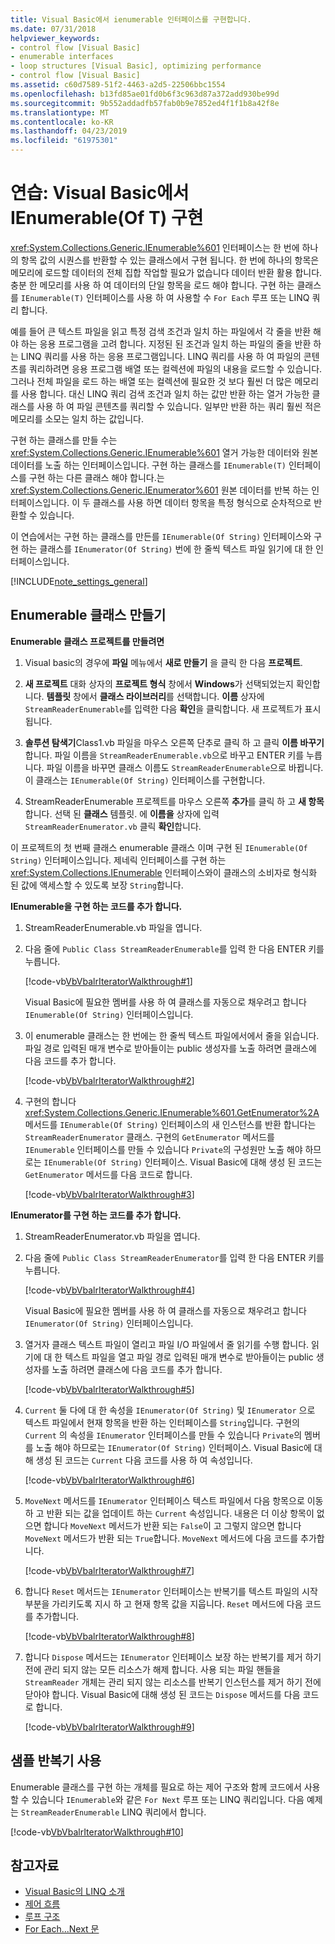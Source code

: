 ```yaml
---
title: Visual Basic에서 ienumerable 인터페이스를 구현합니다.
ms.date: 07/31/2018
helpviewer_keywords:
- control flow [Visual Basic]
- enumerable interfaces
- loop structures [Visual Basic], optimizing performance
- control flow [Visual Basic]
ms.assetid: c60d7589-51f2-4463-a2d5-22506bbc1554
ms.openlocfilehash: b13fd85ae01fd0b6f3c963d87a372add930be99d
ms.sourcegitcommit: 9b552addadfb57fab0b9e7852ed4f1f1b8a42f8e
ms.translationtype: MT
ms.contentlocale: ko-KR
ms.lasthandoff: 04/23/2019
ms.locfileid: "61975301"
---
```

# <a name="walkthrough-implementing-ienumerableof-t-in-visual-basic"></a>연습: Visual Basic에서 IEnumerable(Of T) 구현
<xref:System.Collections.Generic.IEnumerable%601> 인터페이스는 한 번에 하나의 항목 값의 시퀀스를 반환할 수 있는 클래스에서 구현 됩니다. 한 번에 하나의 항목은 메모리에 로드할 데이터의 전체 집합 작업할 필요가 없습니다 데이터 반환 활용 합니다. 충분 한 메모리를 사용 하 여 데이터의 단일 항목을 로드 해야 합니다. 구현 하는 클래스를 `IEnumerable(T)` 인터페이스를 사용 하 여 사용할 수 `For Each` 루프 또는 LINQ 쿼리 합니다.  
  
 예를 들어 큰 텍스트 파일을 읽고 특정 검색 조건과 일치 하는 파일에서 각 줄을 반환 해야 하는 응용 프로그램을 고려 합니다. 지정된 된 조건과 일치 하는 파일의 줄을 반환 하는 LINQ 쿼리를 사용 하는 응용 프로그램입니다. LINQ 쿼리를 사용 하 여 파일의 콘텐츠를 쿼리하려면 응용 프로그램 배열 또는 컬렉션에 파일의 내용을 로드할 수 있습니다. 그러나 전체 파일을 로드 하는 배열 또는 컬렉션에 필요한 것 보다 훨씬 더 많은 메모리를 사용 합니다. 대신 LINQ 쿼리 검색 조건과 일치 하는 값만 반환 하는 열거 가능한 클래스를 사용 하 여 파일 콘텐츠를 쿼리할 수 있습니다. 일부만 반환 하는 쿼리 훨씬 적은 메모리를 소모는 일치 하는 값입니다.  
  
 구현 하는 클래스를 만들 수는 <xref:System.Collections.Generic.IEnumerable%601> 열거 가능한 데이터와 원본 데이터를 노출 하는 인터페이스입니다. 구현 하는 클래스를 `IEnumerable(T)` 인터페이스를 구현 하는 다른 클래스 해야 합니다.는 <xref:System.Collections.Generic.IEnumerator%601> 원본 데이터를 반복 하는 인터페이스입니다. 이 두 클래스를 사용 하면 데이터 항목을 특정 형식으로 순차적으로 반환할 수 있습니다.  
  
 이 연습에서는 구현 하는 클래스를 만든를 `IEnumerable(Of String)` 인터페이스와 구현 하는 클래스를 `IEnumerator(Of String)` 번에 한 줄씩 텍스트 파일 읽기에 대 한 인터페이스입니다.  
  
[!INCLUDE[note_settings_general](~/includes/note-settings-general-md.md)]  
  
## <a name="creating-the-enumerable-class"></a>Enumerable 클래스 만들기  
  
**Enumerable 클래스 프로젝트를 만들려면**

1. Visual basic의 경우에 **파일** 메뉴에서 **새로 만들기** 을 클릭 한 다음 **프로젝트**.

1. **새 프로젝트** 대화 상자의 **프로젝트 형식** 창에서 **Windows**가 선택되었는지 확인합니다. **템플릿** 창에서 **클래스 라이브러리**를 선택합니다. **이름** 상자에 `StreamReaderEnumerable`를 입력한 다음 **확인**을 클릭합니다. 새 프로젝트가 표시 됩니다.

1. **솔루션 탐색기**Class1.vb 파일을 마우스 오른쪽 단추로 클릭 하 고 클릭 **이름 바꾸기**합니다. 파일 이름을 `StreamReaderEnumerable.vb`으로 바꾸고 ENTER 키를 누릅니다. 파일 이름을 바꾸면 클래스 이름도 `StreamReaderEnumerable`으로 바뀝니다. 이 클래스는 `IEnumerable(Of String)` 인터페이스를 구현합니다.

1. StreamReaderEnumerable 프로젝트를 마우스 오른쪽 **추가**를 클릭 하 고 **새 항목**합니다. 선택 된 **클래스** 템플릿. 에 **이름을** 상자에 입력 `StreamReaderEnumerator.vb` 클릭 **확인**합니다.

 이 프로젝트의 첫 번째 클래스 enumerable 클래스 이며 구현 된 `IEnumerable(Of String)` 인터페이스입니다. 제네릭 인터페이스를 구현 하는 <xref:System.Collections.IEnumerable> 인터페이스와이 클래스의 소비자로 형식화 된 값에 액세스할 수 있도록 보장 `String`합니다.  
  
**IEnumerable을 구현 하는 코드를 추가 합니다.**

1. StreamReaderEnumerable.vb 파일을 엽니다.

2. 다음 줄에 `Public Class StreamReaderEnumerable`를 입력 한 다음 ENTER 키를 누릅니다.

     [!code-vb[VbVbalrIteratorWalkthrough#1](~/samples/snippets/visualbasic/VS_Snippets_VBCSharp/VbVbalrIteratorWalkthrough/VB/StreamReaderIterator.vb#1)]

   Visual Basic에 필요한 멤버를 사용 하 여 클래스를 자동으로 채우려고 합니다 `IEnumerable(Of String)` 인터페이스입니다.
  
3. 이 enumerable 클래스는 한 번에는 한 줄씩 텍스트 파일에서에서 줄을 읽습니다. 파일 경로 입력된 매개 변수로 받아들이는 public 생성자를 노출 하려면 클래스에 다음 코드를 추가 합니다.

     [!code-vb[VbVbalrIteratorWalkthrough#2](~/samples/snippets/visualbasic/VS_Snippets_VBCSharp/VbVbalrIteratorWalkthrough/VB/StreamReaderIterator.vb#2)]

4. 구현의 합니다 <xref:System.Collections.Generic.IEnumerable%601.GetEnumerator%2A> 메서드를 `IEnumerable(Of String)` 인터페이스의 새 인스턴스를 반환 합니다는 `StreamReaderEnumerator` 클래스. 구현의 `GetEnumerator` 메서드를 `IEnumerable` 인터페이스를 만들 수 있습니다 `Private`의 구성원만 노출 해야 하므로는 `IEnumerable(Of String)` 인터페이스. Visual Basic에 대해 생성 된 코드는 `GetEnumerator` 메서드를 다음 코드로 합니다.

     [!code-vb[VbVbalrIteratorWalkthrough#3](~/samples/snippets/visualbasic/VS_Snippets_VBCSharp/VbVbalrIteratorWalkthrough/VB/StreamReaderIterator.vb#3)]  
  
**IEnumerator를 구현 하는 코드를 추가 합니다.**

1. StreamReaderEnumerator.vb 파일을 엽니다.

2. 다음 줄에 `Public Class StreamReaderEnumerator`를 입력 한 다음 ENTER 키를 누릅니다.

     [!code-vb[VbVbalrIteratorWalkthrough#4](~/samples/snippets/visualbasic/VS_Snippets_VBCSharp/VbVbalrIteratorWalkthrough/VB/StreamReaderIterator.vb#4)]

   Visual Basic에 필요한 멤버를 사용 하 여 클래스를 자동으로 채우려고 합니다 `IEnumerator(Of String)` 인터페이스입니다.

3. 열거자 클래스 텍스트 파일이 열리고 파일 I/O 파일에서 줄 읽기를 수행 합니다. 읽기에 대 한 텍스트 파일을 열고 파일 경로 입력된 매개 변수로 받아들이는 public 생성자를 노출 하려면 클래스에 다음 코드를 추가 합니다.

     [!code-vb[VbVbalrIteratorWalkthrough#5](~/samples/snippets/visualbasic/VS_Snippets_VBCSharp/VbVbalrIteratorWalkthrough/VB/StreamReaderIterator.vb#5)]

4. `Current` 둘 다에 대 한 속성을 `IEnumerator(Of String)` 및 `IEnumerator` 으로 텍스트 파일에서 현재 항목을 반환 하는 인터페이스를 `String`입니다. 구현의 `Current` 의 속성을 `IEnumerator` 인터페이스를 만들 수 있습니다 `Private`의 멤버를 노출 해야 하므로는 `IEnumerator(Of String)` 인터페이스. Visual Basic에 대해 생성 된 코드는 `Current` 다음 코드를 사용 하 여 속성입니다.

     [!code-vb[VbVbalrIteratorWalkthrough#6](~/samples/snippets/visualbasic/VS_Snippets_VBCSharp/VbVbalrIteratorWalkthrough/VB/StreamReaderIterator.vb#6)]

5. `MoveNext` 메서드를 `IEnumerator` 인터페이스 텍스트 파일에서 다음 항목으로 이동 하 고 반환 되는 값을 업데이트 하는 `Current` 속성입니다. 내용은 더 이상 항목이 없으면 합니다 `MoveNext` 메서드가 반환 되는 `False`이 고 그렇지 않으면 합니다 `MoveNext` 메서드가 반환 되는 `True`합니다. `MoveNext` 메서드에 다음 코드를 추가합니다.

     [!code-vb[VbVbalrIteratorWalkthrough#7](~/samples/snippets/visualbasic/VS_Snippets_VBCSharp/VbVbalrIteratorWalkthrough/VB/StreamReaderIterator.vb#7)]

6. 합니다 `Reset` 메서드는 `IEnumerator` 인터페이스는 반복기를 텍스트 파일의 시작 부분을 가리키도록 지시 하 고 현재 항목 값을 지웁니다. `Reset` 메서드에 다음 코드를 추가합니다.

     [!code-vb[VbVbalrIteratorWalkthrough#8](~/samples/snippets/visualbasic/VS_Snippets_VBCSharp/VbVbalrIteratorWalkthrough/VB/StreamReaderIterator.vb#8)]

7. 합니다 `Dispose` 메서드는 `IEnumerator` 인터페이스 보장 하는 반복기를 제거 하기 전에 관리 되지 않는 모든 리소스가 해제 합니다. 사용 되는 파일 핸들을 `StreamReader` 개체는 관리 되지 않는 리소스를 반복기 인스턴스를 제거 하기 전에 닫아야 합니다. Visual Basic에 대해 생성 된 코드는 `Dispose` 메서드를 다음 코드로 합니다.

     [!code-vb[VbVbalrIteratorWalkthrough#9](~/samples/snippets/visualbasic/VS_Snippets_VBCSharp/VbVbalrIteratorWalkthrough/VB/StreamReaderIterator.vb#9)] 
  
## <a name="using-the-sample-iterator"></a>샘플 반복기 사용

 Enumerable 클래스를 구현 하는 개체를 필요로 하는 제어 구조와 함께 코드에서 사용할 수 있습니다 `IEnumerable`와 같은 `For Next` 루프 또는 LINQ 쿼리입니다. 다음 예제는 `StreamReaderEnumerable` LINQ 쿼리에서 합니다.  
  
 [!code-vb[VbVbalrIteratorWalkthrough#10](~/samples/snippets/visualbasic/VS_Snippets_VBCSharp/VbVbalrIteratorWalkthrough/VB/Module1.vb#10)]  
  
## <a name="see-also"></a>참고자료

- [Visual Basic의 LINQ 소개](../../../../visual-basic/programming-guide/language-features/linq/introduction-to-linq.md)
- [제어 흐름](../../../../visual-basic/programming-guide/language-features/control-flow/index.md)
- [루프 구조](../../../../visual-basic/programming-guide/language-features/control-flow/loop-structures.md)
- [For Each...Next 문](../../../../visual-basic/language-reference/statements/for-each-next-statement.md)
